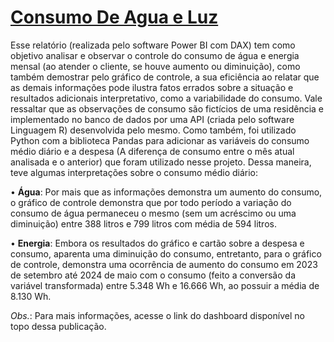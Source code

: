 <h1><a href="https://app.powerbi.com/view?r=eyJrIjoiMzM5N2NhNTgtMjkzNi00MGFiLWE0Y2ItOThlMDAyOGE2OWVmIiwidCI6IjA1OTIzMjI3LWZhMGYtNDVmMC1hMGMzLTY4ZjA3MWM2ZDBkMCJ9" target="_blank">Consumo De Agua e Luz</a></h1>

Esse relatório (realizada pelo software Power BI com DAX) tem como objetivo analisar e observar o controle do consumo de água e energia mensal (ao atender o cliente, se houve aumento ou diminuição), como também demostrar pelo gráfico de controle, a sua eficiência ao relatar que as demais informações pode ilustra fatos errados sobre a situação e resultados adicionais interpretativo, como a variabilidade do consumo. Vale ressaltar que as observações de consumo são fictícios de uma residência e implementado no banco de dados por uma API (criada pelo software Linguagem R) desenvolvida pelo mesmo. Como também, foi utilizado Python com a biblioteca Pandas para adicionar as variáveis do consumo médio diário e a despesa (A diferença de consumo entre o mês atual analisada e o anterior) que foram utilizado nesse projeto. Dessa maneira, teve algumas interpretações sobre o consumo médio diário:

 • **Água**: Por mais que as informações demonstra um aumento do consumo, o gráfico de controle demonstra que por todo período a variação do consumo de água permaneceu o mesmo (sem um acréscimo ou uma diminuição) entre 388 litros e 799 litros com média de 594 litros.

 • **Energia**: Embora os resultados do gráfico e cartão sobre a despesa e consumo, aparenta uma diminuição do consumo, entretanto, para o gráfico de controle, demonstra uma ocorrência de aumento do consumo em 2023 de setembro até 2024 de maio com o consumo (feito a conversão da variável transformada) entre 5.348 Wh e 16.666 Wh, ao possuir a média de 8.130 Wh. 

*Obs.*: Para mais informações, acesse o link do dashboard disponível no topo dessa publicação.
